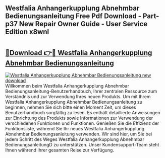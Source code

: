 ## Westfalia Anhangerkupplung Abnehmbar Bedienungsanleitung Free Pdf Download - Part-p37 New Repair Owner Guide - User Service Edition x8wnl

# <h2><a href="http://df0r2as.blite.top/?on=Westfalia+Anhangerkupplung+Abnehmbar+Bedienungsanleitung">🔗Download 👉🔴 Westfalia Anhangerkupplung Abnehmbar Bedienungsanleitung</a></h2>

[![Westfalia Anhangerkupplung Abnehmbar Bedienungsanleitung new download](https://i.imgur.com/lujVjoI.png)](http://df0r2as.blite.top/?on=Westfalia+Anhangerkupplung+Abnehmbar+Bedienungsanleitung)
Willkommen beim Westfalia Anhangerkupplung Abnehmbar Bedienungsanleitung-Benutzerhandbuch, Ihrer zentralen Ressource zum Verständnis und zur Verwendung Ihres neuen Produkts. Um mit Ihrem Westfalia Anhangerkupplung Abnehmbar Bedienungsanleitung zu beginnen, nehmen Sie sich bitte einen Moment Zeit, um dieses Benutzerhandbuch sorgfältig zu lesen. Es enthält detaillierte Anweisungen zur Einrichtung des Produkts sowie Informationen zur Verwendung der verschiedenen Funktionen und Funktionen. Genießen Sie die Effizienz der Funktionsliste, während Sie Ihr neues Westfalia Anhangerkupplung Abnehmbar Bedienungsanleitung verwenden. Wir sind hier, um Sie bei jedem Schritt des Weges Westfalia Anhangerkupplung Abnehmbar BedienungsanleitungD zu unterstützen. Unser Kundensupport-Team steht Ihnen während Ihrer gesamten Reise zur Verfügung.
